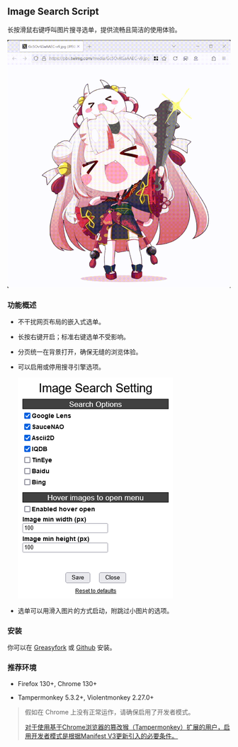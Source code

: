 ## Image Search Script

长按滑鼠右键呼叫图片搜寻选单，提供流畅且简洁的使用体验。

![](/dist/demo.gif)

### 功能概述

- 不干扰网页布局的嵌入式选单。

- 长按右键开启；标准右键选单不受影响。

- 分页统一在背景打开，确保无缝的浏览体验。

- 可以启用或停用搜寻引擎选项。

    ![Image Search Setting](/dist/setting.png)

- 选单可以用滑入图片的方式启动，附跳过小图片的选项。

### 安装

你可以在 [Greasyfork](https://greasyfork.org/en/scripts/387969) 或 [Github](https://github.com/Pixmi/twitter-plus) 安装。

### 推荐环境

* Firefox 130+, Chrome 130+

* Tampermonkey 5.3.2+, Violentmonkey 2.27.0+

> 假如在 Chrome 上没有正常运作，请确保启用了开发者模式。
>
> [对于使用基于Chrome浏览器的篡改猴（Tampermonkey）扩展的用户，启用开发者模式是根据Manifest V3更新引入的必要条件。](https://www.tampermonkey.net/faq.php?locale=zh#Q209)
